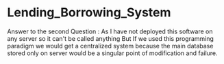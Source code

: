 # Lending_Borrowing_System
Answer to the second Question : 
As I have not deployed this software on any server so it can't be called anything
But If we used this programming paradigm we would get a centralized system because the main database stored only on server would be a singular point of modification and failure. 
